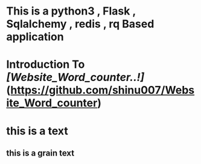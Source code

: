 # This is a python3 , Flask , Sqlalchemy , redis , rq  Based application


# Introduction To *[Website_Word_counter..!]*(https://github.com/shinu007/Website_Word_counter)

# this is a text
## this is a grain text
